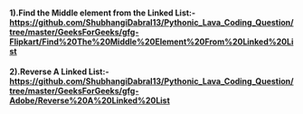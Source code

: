 
#### 1).Find the Middle element from the Linked List:-https://github.com/ShubhangiDabral13/Pythonic_Lava_Coding_Question/tree/master/GeeksForGeeks/gfg-Flipkart/Find%20The%20Middle%20Element%20From%20Linked%20List
#### 2).Reverse A Linked List:-https://github.com/ShubhangiDabral13/Pythonic_Lava_Coding_Question/tree/master/GeeksForGeeks/gfg-Adobe/Reverse%20A%20Linked%20List
